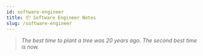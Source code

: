 ```yaml
---
id: software-engineer
title: 📦 Software Engineer Notes
slug: /software-engineer
---
```


> _The best time to plant a tree was 20 years ago. The second best time is now._

